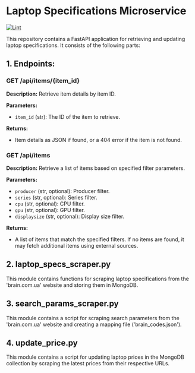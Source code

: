 # Laptop Specifications Microservice

[![Lint](https://github.com/maksym-shulha/specs-micro/workflows/Lint/badge.svg)](https://github.com/maksym-shulha/specs-micro/actions?query=workflow%3ALint)

This repository contains a FastAPI application for retrieving and updating laptop specifications. It consists of the following parts:

## 1. Endpoints:

### GET /api/items/{item_id}

**Description:** Retrieve item details by item ID.

**Parameters:**
- `item_id` (str): The ID of the item to retrieve.

**Returns:** 
- Item details as JSON if found, or a 404 error if the item is not found.

### GET /api/items

**Description:** Retrieve a list of items based on specified filter parameters.

**Parameters:**
- `producer` (str, optional): Producer filter.
- `series` (str, optional): Series filter.
- `cpu` (str, optional): CPU filter.
- `gpu` (str, optional): GPU filter.
- `displaysize` (str, optional): Display size filter.

**Returns:** 
- A list of items that match the specified filters. If no items are found, it may fetch additional items using external sources.

## 2. laptop_specs_scraper.py

This module contains functions for scraping laptop specifications from the 'brain.com.ua' website and storing them in MongoDB.

## 3. search_params_scraper.py

This module contains a script for scraping search parameters from the 'brain.com.ua' website and creating a mapping file ('brain_codes.json').

## 4. update_price.py

This module contains a script for updating laptop prices in the MongoDB collection by scraping the latest prices from their respective URLs.

